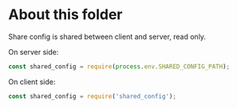 # About this folder
Share config is shared between client and server, read only.

On server side:
```javascript
const shared_config = require(process.env.SHARED_CONFIG_PATH);
```

On client side:
```javascript
const shared_config = require('shared_config'); 
```
